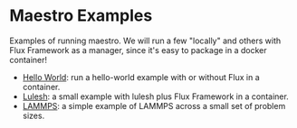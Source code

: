 # Maestro Examples

Examples of running maestro. We will run a few "locally" and others with Flux Framework as a manager, since it's easy
to package in a docker container!

 - [Hello World](hello-world): run a hello-world example with or without Flux in a container.
 - [Lulesh](lulesh): a small example with lulesh plus Flux Framework in a container.
 - [LAMMPS](lammps): a simple example of LAMMPS across a small set of problem sizes.
